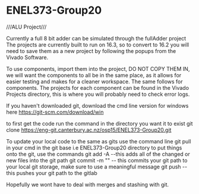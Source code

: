 # ENEL373-Group20

///ALU Project///

Currently a full 8 bit adder can be simulated through the fullAdder project
The projects are currently built to run on 16.3, so to convert to 16.2 you 
will need to save them as a new project by following the popups from the 
Vivado Software.

To use components, import them into the project, DO NOT COPY THEM IN, we will
want the components to all be in the same place, as it allows for easier testing
and makes for a cleaner workspace. The same follows for components.
The projects for each component can be found in the Vivado Projects directory,
this is where you will probably need to check error logs.

If you haven't downloaded git, download the cmd line version for windows here 
https://git-scm.com/download/win

to first get the code run the command in the directory you want it to exist
git clone https://eng-git.canterbury.ac.nz/osp15/ENEL373-Group20.git 


To update your local code to the same as gits use the command line
git pull
in your cmd in the git base i.e ENEL373-Group20 directory
to put things onto the git, use the commands
git add -A --this adds all of the changed or new files into the git path
git commit -m "<your message here>" -- this commits your git path to your local git storage, make sure to use a meaningful message
git push -- this pushes your git path to the gitlab

Hopefully we wont have to deal with merges and stashing with git.
